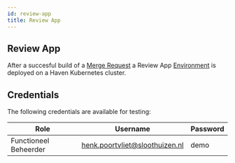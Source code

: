 ```yaml
---
id: review-app
title: Review App
---
```


## Review App

After a succesful build of a [Merge Request](https://gitlab.com/commonground/huishoudboekje/app-new/-/merge_requests) a
Review App [Environment](https://gitlab.com/commonground/huishoudboekje/app-new/-/environments) is deployed on a Haven
Kubernetes cluster.

## Credentials

The following credentials are available for testing:

| Role | Username | Password |
| --- | --- | --- |
| Functioneel Beheerder | henk.poortvliet@sloothuizen.nl | demo |
